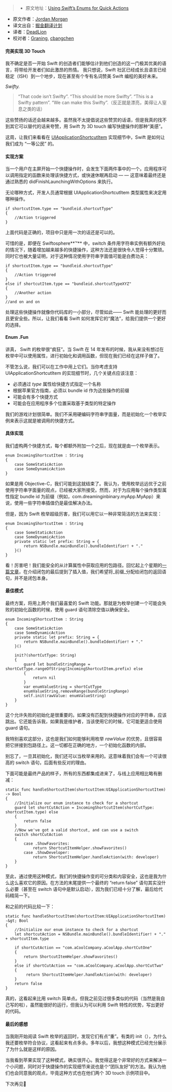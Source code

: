 > * 原文地址：[Using Swift’s Enums for Quick Actions](https://medium.com/the-traveled-ios-developers-guide/using-swifts-enums-for-quick-actions-a08c0f6d5b8b#.lbt8itrxd)
* 原文作者：[Jordan Morgan](https://medium.com/@JordanMorgan10?source=post_header_lockup)
* 译文出自：[掘金翻译计划](https://github.com/xitu/gold-miner)
* 译者：[DeadLion](https://github.com/DeadLion)
* 校对者：[Graning](https://github.com/Graning), [cbangchen](https://github.com/cbangchen)


#### 完美实现 3D Touch 

我不确定是否一开始 Swift 的创造者们能够估计到他们创造的这一门极其优美的语言，将带给开发者们如此激昂的热情。 我只想说，Swift 社区已经成长且语言已经稳定（ISH）到一个地步，现在甚至有个专有名词赞美 Swift 编程的美好未来。

_Swifty._

> “That code isn’t Swifty”. “This should be more Swifty”. “This is a Swifty pattern”. “We can make this Swifty”.（反正就是漂亮，美得让人窒息之类的话）

这些赞扬的话还会越来越多。虽然我不太提倡说这些赞赏的话语，但是我真的找不到其它可以替代的话来夸赞，用 Swift 为 3D touch 编写快捷操作的那种“美感”。

这周，让我们来看看在 [UIApplicationShortcutItem](https://developer.apple.com/library/ios/documentation/UIKit/Reference/UIApplicationShortcutItem_class/) 实现细节中，Swift 是如何让我们成为 “一等公民” 的。

#### 实现方案

当一个用户在主屏开始一个快捷操作时，会发生下面两件事中的一个。应用程序可以调用指定的函数来处理该快捷方式，或快速休眠再启动 — — 这意味着最终还是通过熟悉的 didFinishLaunchingWithOptions 来执行。

无论哪种方式，开发人员通常根据  UIApplicationShortcutItem 类型属性来决定用哪种操作。

```
if shortcutItem.type == "bundleid.shortcutType"
{
    //Action triggered
}
```

上面代码是正确的，项目中只是用一次的话还是可以的。

可惜的是，即便在 Swiftosphere**™** 中，switch 条件用字符串实例有额外好处的情况下，随着增加越来越多的快捷操作，这种方法还是很快令人觉得十分繁琐。同时它也被大量证明，对于这种情况使用字符串字面值可能是白费功夫：

```
if shortcutItem.type == "bundleid.shortcutType"
{
    //Action triggered
}
else if shortcutItem.type == "bundleid.shortcutTypeXYZ"
{
    //Another action
}
//and on and on
```

处理这些快捷操作就像你代码库的一小部分，尽管如此—— Swift 能处理的更好而且更安全些。所以，让我们看看 Swift 如何发挥它的“魔法”，给我们提供一个更好的选择。

#### Enum .Fun

讲真， Swift 的枚举很“疯狂”。当 Swift 在 14 年发布的时候，我从来没有想过在枚举中可以使用属性，进行初始化和调用函数，但现在我们已经在这样子做了。

不管怎么说，我们可以在工作中用上它们。当你考虑支持 UIApplicationShortcutItem 的实现细节时，几个关键点应该注意：

*  必须通过 _type_ 属性给快捷方式指定一个名称
*  根据苹果官方指南，必须以 bundle id 作为这些操作的前缀
*  可能会有多个快捷方式
*  可能会在应用程序多个位置采取基于类型的特定操作

我们的游戏计划很简单。我们不采用硬编码字符串字面量，而是初始化一个枚举实例来表示这就是被调用的快捷方式。

#### 具体实现

我们虚构两个快捷方式，每个都额外附加一个之后，现在就是由一个枚举表示。

```
enum IncomingShortcutItem : String
{
    case SomeStaticAction
    case SomeDynamicAction
}
```

如果是用 Objective-C，我们可能到这就结束了。我认为，使用枚举远远优于之前使用字符串字面量的观点，已经被大家所接受。然而，对于为应用每个操作类型属性指定 bundle id 为前缀（例如，com.dreaminginbinary.myApp.MyApp）来说，使用一些字符串插值仍是最佳解决办法。

但是，因为 Swift 枚举超级厉害，我们可以用它以一种非常简洁的方法来实现：

```
enum IncomingShortcutItem : String
{
    case SomeStaticAction
    case SomeDynamicAction
    private static let prefix: String = {
        return NSBundle.mainBundle().bundleIdentifier! + "."
    }()
}
```

看！厉害吧！我们能安全的从计算属性中获取应用的包路径。回忆起上个星期的[一篇文章](https://medium.com/the-traveled-ios-developers-guide/swift-initialization-with-closures-5ea177f65a5#.ar2zxzrfc)，在介绍闭包的最后提到了插入值，我们希望将_前缀_分配给闭包的返回语句，并不是闭包本身。

#### 最佳模式


最终方案，将用上两个我们最喜爱的 Swift 功能。那就是为枚举创建一个可能会失败的初始化函数的时候，使用 guard 语句清除空值以确保安全。

```
enum IncomingShortcutItem : String
{
    case SomeStaticAction
    case SomeDynamicAction
    private static let prefix: String = {
        return NSBundle.mainBundle().bundleIdentifier! + "."
    }()

    init?(shortCutType: String)
    {
        guard let bundleStringRange = shortCutType.rangeOfString(IncomingShortcutItem.prefix) else
        {
            return nil
        }
        var enumValueString = shortCutType
        enumValueString.removeRange(bundleStringRange)
        self.init(rawValue: enumValueString)
    }
}
```

这个允许失败的初始化是很重要的。如果没有匹配到快捷操作对应的字符串，应该跳出。它还能告诉我，如果我是维护者，当该使用它的时候，它可能更适合使用 guard 语句。

我特别喜欢这部分，这也是我们如何能够利用枚举 _rawValue_ 的优势，且很容易把它拼接到包路径上。这一切都在正确的地方，一个初始化函数的内部。

别忘了，一旦其初始化，我们还可以当枚举来用的。这意味着我们会有一个可读很高的 switch 语句，后面有些反对的理由。

下面可能是最终产品的样子，所有的东西都集成进来了，与线上应用相比略有删减：

```
static func handleShortcutItem(shortcutItem:UIApplicationShortcutItem) -> Bool
{
    //Initialize our enum instance to check for a shortcut
    guard let shortCutAction = IncomingShortcutItem(shortCutType: shortcutItem.type) else
    {
        return false
    }
    //Now we've got a valid shortcut, and can use a switch
    switch shortCutAction
    {
        case .ShowFavorites:
            return ShortcutItemHelper.showFavorites()
        case .ShowDeveloper:
            return ShortcutItemHelper.handleAction(with: developer)
    }
}
```


至此，通过使用这种模式，我们的快捷操作变的可分类和内容安全，这也是我为什么这么喜欢它的原因。在方法的末尾提供一个最终的 “return false” 语句其实没什么必要（甚至在 switch 语句中是默认启动），因为我们已经十分了解，最后给代码精简一下。

和之前的代码比较一下：

```
static func handleShortcutItem(shortcutItem:UIApplicationShortcutItem) -&gt; Bool
{
    //Initialize our enum instance to check for a shortcut
    let shortcutAction = NSBundle.mainBundle().bundleIdentifier! + "." + shortcutItem.type

    if shortCutAction == "com.aCoolCompany.aCoolApp.shortCutOne"
    {
        return ShortcutItemHelper.showFavorites()
    }
    else if shortCutAction == "com.aCoolCompany.aCoolApp.shortCutTwo"
    {
         return ShortcutItemHelper.handleAction(with: developer)
    }
    return false
}
```


真的，这看起来比用 switch 简单点。但我之前见过很多类似的代码（当然是我自己写的啦），虽然能很好的运行，但我认为可以利用 Swift 特性的优势，写出更好的代码。

#### 最后的感想


当我刚开始阅读 Swift 枚举的返回时，发现它们有点“重”。有类的 init（），为什么我还要枚举符合协议，这看起来有点多余。多年以后，我想这种模式已经充分展示了为什么就是这样的原因。

当我看到苹果实现了这种模式，确实很开心。我觉得这是个非常好的方式来解决一个小问题，同时对于快捷操作的实现细节来说也是个“团队友好”的方法。我认为他们也会同意我的观点，毕竟这种方式也在他们两个 3D touch 示例项目中。

下次再见👋
